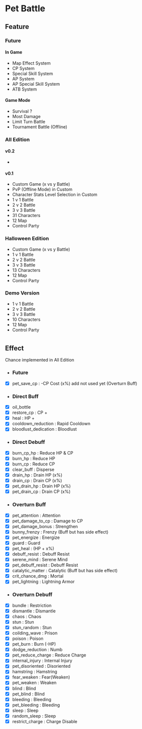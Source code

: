 # Pet Battle
## Feature
### Future
#### In Game
- Map Effect System
- CP System
- Special Skill System
- AP System
- AP Special Skill System
- ATB System
#### Game Mode
- Survival ?
- Most Damage
- Limit Turn Battle
- Tournament Battle (Offline)
### All Edition 
#### v0.2
- 
#### v0.1
- Custom Game (x vs y Battle)
- PvP (Offline Mode) in Custom
- Character Stats Level Selection in Custom
- 1 v 1 Battle 
- 2 v 2 Battle
- 3 v 3 Battle
- 31 Characters
- 12 Map
- Control Party
### Halloween Edition
- Custom Game (x vs y Battle)
- 1 v 1 Battle 
- 2 v 2 Battle
- 3 v 3 Battle
- 13 Characters
- 12 Map
- Control Party
### Demo Version
- 1 v 1 Battle 
- 2 v 2 Battle
- 3 v 3 Battle
- 10 Characters
- 12 Map
- Control Party
#
## Effect 
Chance implemented in All Edition
- ### Future
- [x] pet_save_cp : -CP Cost (x%) add not used yet (Overturn Buff)
- ### Direct Buff
- [x] oil_bottle 
- [x] restore_cp : CP +
- [x] heal : HP +
- [x] cooldown_reduction : Rapid Cooldown
- [x] bloodlust_dedication : Bloodlust
- ### Direct Debuff
- [x] burn_cp_hp : Reduce HP & CP 
- [x] burn_hp : Reduce HP 
- [x] burn_cp : Reduce CP
- [x] clear_buff : Disperse
- [x] drain_hp : Drain HP (x%)
- [x] drain_cp : Drain CP (x%)
- [x] pet_drain_hp : Drain HP (x%)
- [x] pet_drain_cp : Drain CP (x%)
- ### Overturn Buff
- [x] pet_attention : Attention
- [x] pet_damage_to_cp : Damage to CP 
- [x] pet_damage_bonus : Strengthen
- [x] bunny_frenzy : Frenzy (Buff but has side effect)
- [x] pet_energize : Energize
- [x] guard : Guard
- [x] pet_heal : (HP + x%)
- [x] debuff_resist : Debuff Resist
- [x] serene_mind : Serene Mind
- [x] pet_debuff_resist : Debuff Resist
- [x] catalytic_matter : Catalytic (Buff but has side effect)
- [x] crit_chance_dmg : Mortal
- [x] pet_lightning : Lightning Armor
- ### Overturn Debuff
- [x] bundle : Restriction
- [x] dismantle : Dismantle
- [x] chaos : Chaos
- [x] stun : Stun
- [x] stun_random : Stun
- [x] coilding_wave : Prison
- [x] poison : Poison
- [x] pet_burn : Burn (-HP)
- [x] dodge_reduction : Numb
- [x] pet_reduce_charge : Reduce Charge
- [x] internal_injury : Internal Injury
- [x] pet_disoriented : Disoriented
- [x] hamstring : Hamstring
- [x] fear_weaken : Fear(Weaken) 
- [x] pet_weaken : Weaken
- [x] blind : Blind
- [x] pet_blind : Blind
- [x] bleeding : Bleeding
- [x] pet_bleeding : Bleeding
- [x] sleep : Sleep
- [x] random_sleep : Sleep 
- [x] restrict_charge : Charge Disable
